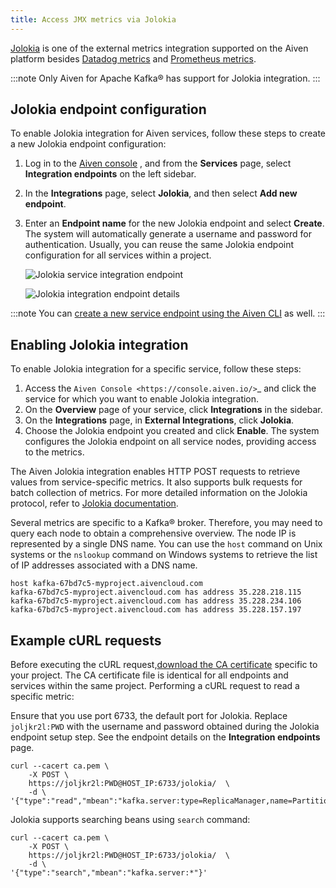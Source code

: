 ```yaml
---
title: Access JMX metrics via Jolokia
---
```


[Jolokia](https://jolokia.org/) is one of the external metrics
integration supported on the Aiven platform besides
[Datadog metrics](/docs/integrations/datadog/datadog-metrics) and
[Prometheus metrics](/docs/platform/howto/integrations/prometheus-metrics).

:::note
Only Aiven for Apache Kafka® has support for Jolokia integration.
:::

## Jolokia endpoint configuration

To enable Jolokia integration for Aiven services, follow these steps to
create a new Jolokia endpoint configuration:

1.  Log in to the [Aiven console](https://console.aiven.io/) , and from
    the **Services** page, select **Integration endpoints** on the left
    sidebar.

2.  In the **Integrations** page, select **Jolokia**, and then select
    **Add new endpoint**.

3.  Enter an **Endpoint name** for the new Jolokia endpoint and select
    **Create**. The system will automatically generate a username and
    password for authentication. Usually, you can reuse the same
    Jolokia endpoint configuration for all services within a project.

    ![Jolokia service integration endpoint](/images/integrations/jolokia-service-integration-image-1.png)

    ![Jolokia integration endpoint details](/images/integrations/jolokia-service-integration-image-2.png)

:::note
You can
[create a new service endpoint using the Aiven CLI](/docs/tools/cli/service/integration#avn_service_integration_endpoint_create) as well.
:::

## Enabling Jolokia integration

To enable Jolokia integration for a specific service, follow these
steps:

1. Access the `Aiven Console <https://console.aiven.io/>`_ and click the service
   for which you want to enable Jolokia integration.
1. On the **Overview** page of your service, click **Integrations** in the sidebar.
1. On the **Integrations** page, in **External Integrations**, click **Jolokia**.
1. Choose the Jolokia endpoint you created and click **Enable**. The system configures
   the Jolokia endpoint on all service nodes, providing access to the metrics.

The Aiven Jolokia integration enables HTTP POST requests to retrieve
values from service-specific metrics. It also supports bulk requests for
batch collection of metrics. For more detailed information on the
Jolokia protocol, refer to [Jolokia
documentation](https://jolokia.org/reference/html/manual/jolokia_protocol.html).

Several metrics are specific to a Kafka® broker. Therefore, you may need
to query each node to obtain a comprehensive overview. The node IP is
represented by a single DNS name. You can use the `host` command on Unix
systems or the `nslookup` command on Windows systems to retrieve the
list of IP addresses associated with a DNS name.

```shell
host kafka-67bd7c5-myproject.aivencloud.com
kafka-67bd7c5-myproject.aivencloud.com has address 35.228.218.115
kafka-67bd7c5-myproject.aivencloud.com has address 35.228.234.106
kafka-67bd7c5-myproject.aivencloud.com has address 35.228.157.197
```

## Example cURL requests

Before executing the cURL
request,[download the CA certificate](/docs/platform/howto/download-ca-cert) specific
to your project. The CA certificate file is
identical for all endpoints and services within the same project.
Performing a cURL request to read a specific metric:

Ensure that you use port 6733, the default port for Jolokia. Replace
`joljkr2l:PWD` with the username and password obtained during the
Jolokia endpoint setup step. See the endpoint details on the
**Integration endpoints** page.

```shell
curl --cacert ca.pem \
    -X POST \
    https://joljkr2l:PWD@HOST_IP:6733/jolokia/  \
    -d \
'{"type":"read","mbean":"kafka.server:type=ReplicaManager,name=PartitionCount"}'
```

Jolokia supports searching beans using `search` command:

```shell
curl --cacert ca.pem \
    -X POST \
    https://joljkr2l:PWD@HOST_IP:6733/jolokia/  \
    -d \
'{"type":"search","mbean":"kafka.server:*"}'
```
